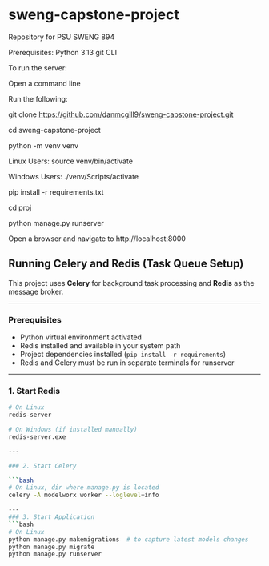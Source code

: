 ﻿# sweng-capstone-project
Repository for PSU SWENG 894

Prerequisites:
Python 3.13
git CLI

To run the server:

Open a command line

Run the following: 

git clone https://github.com/danmcgill9/sweng-capstone-project.git

cd sweng-capstone-project

python -m venv venv

  Linux Users:  source venv/bin/activate
  
  Windows Users: ./venv/Scripts/activate

pip install -r requirements.txt

cd proj

python manage.py runserver

Open a browser and navigate to http://localhost:8000

## Running Celery and Redis (Task Queue Setup)

This project uses **Celery** for background task processing and **Redis** as the message broker.

---

### Prerequisites

- Python virtual environment activated
- Redis installed and available in your system path
- Project dependencies installed (`pip install -r requirements`)
- Redis and Celery must be run in separate terminals for runserver

---

### 1. Start Redis

```bash
# On Linux
redis-server

# On Windows (if installed manually)
redis-server.exe

---

### 2. Start Celery

```bash
# On Linux, dir where manage.py is located
celery -A modelworx worker --loglevel=info

---
### 3. Start Application 
```bash
# On Linux
python manage.py makemigrations  # to capture latest models changes
python manage.py migrate
python manage.py runserver